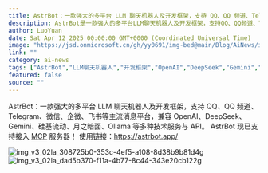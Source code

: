 ```yaml
---
title: AstrBot：一款强大的多平台 LLM 聊天机器人及开发框架，支持 QQ、QQ 频道、Telegram、微信、企微、飞书等主流消息平台，兼容 OpenAI、DeepSeek、Gemini、硅基流动、月之暗面、Ollama 等多种技术服务与 API。
description: AstrBot是一款强大的多平台LLM聊天机器人及开发框架，支持QQ、QQ频道、Telegram、微信、企微、飞书等主流消息平台，兼容OpenAI、DeepSeek、Gemini、硅基流动、月之暗面、Ollama等多种技术服务与API，现已支持接入MCP服务器。
author: LuoYuan
date: Sat Apr 12 2025 00:00:00 GMT+0000 (Coordinated Universal Time)
image: "https://jsd.onmicrosoft.cn/gh/yy0691/img-bed@main/Blog/AiNews/img_v3_02la_308725b0-353c-4ef5-a108-8d38b9b81d4g.jpg"
link: ""
category: ai-news
tags: ["AstrBot","LLM聊天机器人","开发框架","OpenAI","DeepSeek","Gemini","MCP"]
featured: false
source: ""
---
```


AstrBot：一款强大的多平台 LLM 聊天机器人及开发框架，支持 QQ、QQ 频道、Telegram、微信、企微、飞书等主流消息平台，兼容 OpenAI、DeepSeek、Gemini、硅基流动、月之暗面、Ollama 等多种技术服务与 API。
AstrBot 现已支持接入 [MCP](https://modelcontextprotocol.io/) 服务器！
使用链接：https://astrbot.app/

![img_v3_02la_308725b0-353c-4ef5-a108-8d38b9b81d4g](https://jsd.onmicrosoft.cn/gh/yy0691/img-bed@main/Blog/AiNews/img_v3_02la_308725b0-353c-4ef5-a108-8d38b9b81d4g.jpg)
![img_v3_02la_dad5b370-f11a-4b77-8c44-343e20cb122g](https://jsd.onmicrosoft.cn/gh/yy0691/img-bed@main/Blog/AiNews/img_v3_02la_dad5b370-f11a-4b77-8c44-343e20cb122g.jpg)